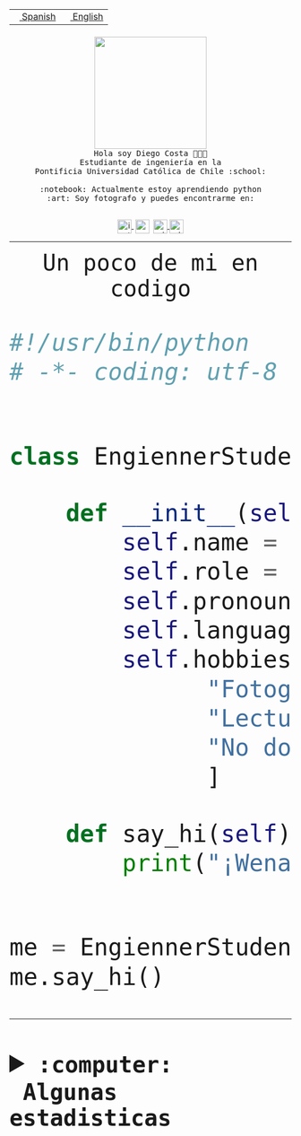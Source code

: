 <table border="0"  align="right">
 <tr><td><a href="README.md"><img src="https://upload.wikimedia.org/wikipedia/commons/thumb/8/89/Bandera_de_Espa%C3%B1a.svg/1200px-Bandera_de_Espa%C3%B1a.svg.png" height="10"> Spanish</a></td>
 <td><a href="README.en.md"><img src="https://upload.wikimedia.org/wikipedia/commons/a/a4/Flag_of_the_United_States.svg" height="10"> English</a></td></tr>
</table><br><br><br>


<p align="center">
  <img src="https://github.com/diegocostares/diegocostares/blob/main/Images/aaa2.gif?raw=true" height="200px" weight="200px">
  <br><samp>
    Hola soy Diego Costa 👨🏻‍💻<br>
    Estudiante de ingeniería en la <br>
    Pontificia Universidad Católica de Chile :school:<br>
  <br>
    :notebook: Actualmente estoy aprendiendo python <br>
    :art: Soy fotografo y puedes encontrarme en: <br>
  <br></samp>
  
</p>

<p align="center">
   <a href="https://instagram.com/diegocosta_no" target="blank">
    <img 
    align="center" src="https://cdn.jsdelivr.net/npm/simple-icons@3.0.1/icons/instagram.svg" alt="instagram" height="25px" width="25px" />
  </a>
  <a style="border: 3px solid; color: white;"href="https://t.me/diegocosta_no" target="blank">
  <img
  align="center" alt="Telegram" width="25px" src="https://icons-for-free.com/iconfiles/png/512/Telegram-1324888767380505522.png" />
</a>
<a href="https://api.whatsapp.com/send?phone=56971897835&text=Hola!" target="blank">
  <img
  align="center" alt="wtsp" width="25px" src="https://img.icons8.com/pastel-glyph/2x/whatsapp--v2.png" />
</a>
<a href="https://www.linkedin.com/in/diego-costa-786249213/" target="blank">
  <img
  align="center" alt="wtsp" width="25px" src="https://img.icons8.com/metro/452/linkedin.png" />
</a>

  </a>
</p>

---


<p align="center"><font size="25"><samp>Un poco de mi en codigo</samp></front></p>


```python
#!/usr/bin/python
# -*- coding: utf-8 -*-


class EngiennerStudent:

    def __init__(self):
        self.name = "Diego Costa"
        self.role = "Estudiante"
        self.pronouns = "he/him"
        self.language_spoken = ["es_CL", "en_US"]
        self.hobbies = [
              "Fotografia",
              "Lectura",
              "No dormir",
              ]

    def say_hi(self):
        print("¡Wena mundo!")


me = EngiennerStudent()
me.say_hi()
```
---
<details>
  <summary><b><samp>:computer: &nbsp;Algunas estadisticas</samp></b></summary>
  <br/></p>

<!--START_SECTION:waka-->
![Code Time](http://img.shields.io/badge/Code%20Time-945%20hrs%2019%20mins-blue)

**Soy nocturno 🦉** 

```text
🌞 Mañana                 11 commits          ░░░░░░░░░░░░░░░░░░░░░░░░░   00.40 % 
🌆 Día                    852 commits         ████████░░░░░░░░░░░░░░░░░   30.94 % 
🌃 Tarde                  1199 commits        ███████████░░░░░░░░░░░░░░   43.54 % 
🌙 Noche                  692 commits         ██████░░░░░░░░░░░░░░░░░░░   25.13 % 
```
📅 **Soy más productivo los Martes** 

```text
Lunes                    418 commits         ████░░░░░░░░░░░░░░░░░░░░░   15.18 % 
Martes                   546 commits         █████░░░░░░░░░░░░░░░░░░░░   19.83 % 
Miércoles                354 commits         ███░░░░░░░░░░░░░░░░░░░░░░   12.85 % 
Jueves                   373 commits         ███░░░░░░░░░░░░░░░░░░░░░░   13.54 % 
Viernes                  424 commits         ████░░░░░░░░░░░░░░░░░░░░░   15.40 % 
Sábado                   223 commits         ██░░░░░░░░░░░░░░░░░░░░░░░   08.10 % 
Domingo                  416 commits         ████░░░░░░░░░░░░░░░░░░░░░   15.11 % 
```


📊 **Esta semana me dediqué a** 

```text
🐱‍💻 Proyectos: 
2023-1-S4-Grupo2-Scraper 13 hrs 33 mins      ████████████████░░░░░░░░░   63.79 % 
rails_docker_compose_psql2 hrs 17 mins       ███░░░░░░░░░░░░░░░░░░░░░░   10.76 % 
2023-1-S4-Grupo2-Frontend1 hr 24 mins        ██░░░░░░░░░░░░░░░░░░░░░░░   06.65 % 
Unknown Project          1 hr 14 mins        █░░░░░░░░░░░░░░░░░░░░░░░░   05.82 % 
testapi                  45 mins             █░░░░░░░░░░░░░░░░░░░░░░░░   03.56 % 
```


 Last Updated on 21/05/2023 16:22:56 UTC
<!--END_SECTION:waka-->
  
  

<p align="center"> <img src="https://github-readme-stats.vercel.app/api?username=diegocostares&show_icons=true&theme=ayu-mirage" alt="abhisheknaiidu" /></p>
 
</details>

